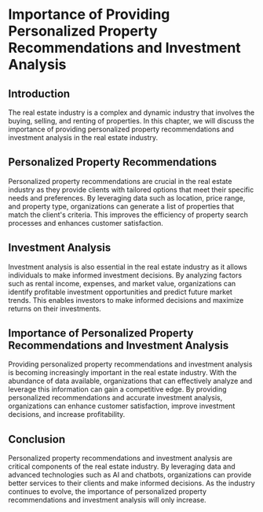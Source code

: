 Importance of Providing Personalized Property Recommendations and Investment Analysis
================================================================================================================================

Introduction
------------

The real estate industry is a complex and dynamic industry that involves the buying, selling, and renting of properties. In this chapter, we will discuss the importance of providing personalized property recommendations and investment analysis in the real estate industry.

Personalized Property Recommendations
-------------------------------------

Personalized property recommendations are crucial in the real estate industry as they provide clients with tailored options that meet their specific needs and preferences. By leveraging data such as location, price range, and property type, organizations can generate a list of properties that match the client's criteria. This improves the efficiency of property search processes and enhances customer satisfaction.

Investment Analysis
-------------------

Investment analysis is also essential in the real estate industry as it allows individuals to make informed investment decisions. By analyzing factors such as rental income, expenses, and market value, organizations can identify profitable investment opportunities and predict future market trends. This enables investors to make informed decisions and maximize returns on their investments.

Importance of Personalized Property Recommendations and Investment Analysis
---------------------------------------------------------------------------

Providing personalized property recommendations and investment analysis is becoming increasingly important in the real estate industry. With the abundance of data available, organizations that can effectively analyze and leverage this information can gain a competitive edge. By providing personalized recommendations and accurate investment analysis, organizations can enhance customer satisfaction, improve investment decisions, and increase profitability.

Conclusion
----------

Personalized property recommendations and investment analysis are critical components of the real estate industry. By leveraging data and advanced technologies such as AI and chatbots, organizations can provide better services to their clients and make informed decisions. As the industry continues to evolve, the importance of personalized property recommendations and investment analysis will only increase.


